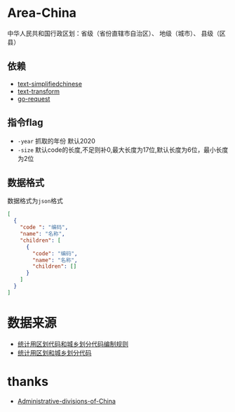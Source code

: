 # Area-China

中华人民共和国行政区划：省级（省份直辖市自治区）、 地级（城市）、 县级（区县）

## 依赖

+ [text-simplifiedchinese](golang.org/x/text)
+ [text-transform](golang.org/x/text)
+ [go-request](github.com/hb0730/go-request)

## 指令flag

* `-year` 抓取的年份 默认2020
* `-size` 默认code的长度,不足则补0,最大长度为17位,默认长度为6位，最小长度为2位

## 数据格式

数据格式为`json`格式

```json
[
  {
    "code ": "编码",
    "name": "名称",
    "children": [ 
      {
        "code": "编码",
        "name": "名称",
        "children": []
      }
    ]
  }
]
```

# 数据来源

+ [统计用区划代码和城乡划分代码编制规则](http://www.stats.gov.cn/tjsj/tjbz/200911/t20091125_8667.html)
+ [统计用区划和城乡划分代码](http://www.stats.gov.cn/tjsj/tjbz/tjyqhdmhcxhfdm/)

# thanks

* [Administrative-divisions-of-China](https://github.com/modood/Administrative-divisions-of-China)